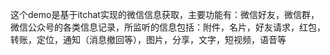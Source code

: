 这个demo是基于itchat实现的微信信息获取，主要功能有：微信好友，微信群，微信公众号的各类信息记录，所监听的信息包括：附件，名片，好友请求，红包，转账，定位，通知（消息撤回等），图片，分享，文字，短视频，语音等
